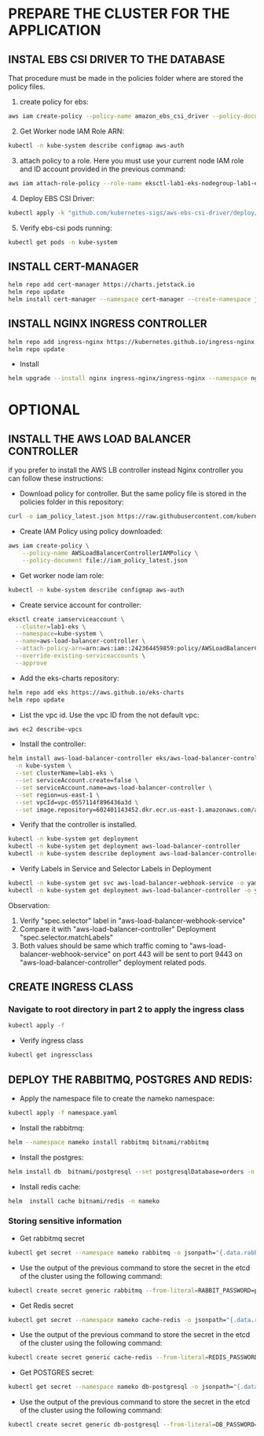 # PREPARE THE CLUSTER FOR THE APPLICATION

## INSTAL EBS CSI DRIVER TO THE DATABASE 
That procedure must be made in the policies folder where are stored the policy files. <br>

1. create policy for ebs: 
```bash
aws iam create-policy --policy-name amazon_ebs_csi_driver --policy-document file://amazon_ebs_csi_driver.json
``` 

2. Get Worker node IAM Role ARN: <br>
```bash
kubectl -n kube-system describe configmap aws-auth
```

3. attach policy to a role. Here you must use your current node IAM role and ID account provided in the previous command: <br>
```bash
aws iam attach-role-policy --role-name eksctl-lab1-eks-nodegroup-lab1-ek-NodeInstanceRole-JFJFV2Y81725 --policy-arn arn:aws:iam::242364459859:policy/amazon_ebs_csi_driver
```

4. Deploy EBS CSI Driver:
```bash
kubectl apply -k "github.com/kubernetes-sigs/aws-ebs-csi-driver/deploy/kubernetes/overlays/stable/?ref=master"
```

5. Verify ebs-csi pods running: <br>
```bash
kubectl get pods -n kube-system
```

## INSTALL CERT-MANAGER <br>
```bash
helm repo add cert-manager https://charts.jetstack.io
helm repo update
helm install cert-manager --namespace cert-manager --create-namespace jetstack/cert-manager --set installCRDs=true --set extraArgs={--enable-certificate-owner-ref=true}
```

## INSTALL NGINX INGRESS CONTROLLER <br>
```bash
helm repo add ingress-nginx https://kubernetes.github.io/ingress-nginx
helm repo update
```
- Install
```bash
helm upgrade --install nginx ingress-nginx/ingress-nginx --namespace nginx --create-namespace --set controller.ingressClassResource.default=true
```

# OPTIONAL 
## INSTALL THE AWS LOAD BALANCER CONTROLLER
if you prefer to install the AWS LB controller instead Nginx controller you can follow these instructions:

- Download policy for controller. But the same policy file is stored in the policies folder in this repository: <br>
```bash
curl -o iam_policy_latest.json https://raw.githubusercontent.com/kubernetes-sigs/aws-load-balancer-controller/main/docs/install/iam_policy.json
```
- Create IAM Policy using policy downloaded: <br>
```bash
aws iam create-policy \
    --policy-name AWSLoadBalancerControllerIAMPolicy \
    --policy-document file://iam_policy_latest.json
```
- Get worker node iam role: <br>
```bash
kubectl -n kube-system describe configmap aws-auth
```
- Create service account for controller:
```bash
eksctl create iamserviceaccount \
  --cluster=lab1-eks \
  --namespace=kube-system \
  --name=aws-load-balancer-controller \
  --attach-policy-arn=arn:aws:iam::242364459859:policy/AWSLoadBalancerControllerIAMPolicy \
  --override-existing-serviceaccounts \
  --approve
```
- Add the eks-charts repository: <br>
```bash
helm repo add eks https://aws.github.io/eks-charts
helm repo update
```
- List the vpc id. Use the vpc ID from the not default vpc: <br>
```bash
aws ec2 describe-vpcs
```
- Install the controller: <br>
```bash
helm install aws-load-balancer-controller eks/aws-load-balancer-controller \
  -n kube-system \
  --set clusterName=lab1-eks \
  --set serviceAccount.create=false \
  --set serviceAccount.name=aws-load-balancer-controller \
  --set region=us-east-1 \
  --set vpcId=vpc-0557114f896436a3d \
  --set image.repository=602401143452.dkr.ecr.us-east-1.amazonaws.com/amazon/aws-load-balancer-controller
```
- Verify that the controller is installed.
```bash
kubectl -n kube-system get deployment 
kubectl -n kube-system get deployment aws-load-balancer-controller
kubectl -n kube-system describe deployment aws-load-balancer-controller
```
- Verify Labels in Service and Selector Labels in Deployment
```bash
kubectl -n kube-system get svc aws-load-balancer-webhook-service -o yaml
kubectl -n kube-system get deployment aws-load-balancer-controller -o yaml
```
Observation:
1. Verify "spec.selector" label in "aws-load-balancer-webhook-service"
2. Compare it with "aws-load-balancer-controller" Deployment "spec.selector.matchLabels"
3. Both values should be same which traffic coming to "aws-load-balancer-webhook-service" on port 443 will be sent to port 9443 on "aws-load-balancer-controller" deployment related pods.

## CREATE INGRESS CLASS
### Navigate to root directory in part 2 to apply the ingress class
```bash
kubectl apply -f
```
- Verify ingress class
```bash
kubectl get ingressclass
```

## DEPLOY THE RABBITMQ, POSTGRES AND REDIS:

- Apply the namespace file to create the nameko namespace: <br>
```bash
kubectl apply -f namespace.yaml
```
- Install the rabbitmq: <br>
```bash
helm --namespace nameko install rabbitmq bitnami/rabbitmq
```
- Install the postgres: <br>
```bash
helm install db  bitnami/postgresql --set postgresqlDatabase=orders -n nameko
``` 
- Install redis cache: <br>
```bash
helm  install cache bitnami/redis -n nameko
``` 
### Storing sensitive information
- Get rabbitmq secret
```bash
kubectl get secret --namespace nameko rabbitmq -o jsonpath="{.data.rabbitmq-password}" | base64 -d
```
- Use the output of the previous command to store the secret in the etcd of the cluster using the following command: <br>
```bash
kubectl create secret generic rabbitmq --from-literal=RABBIT_PASSWORD=password_from_command
```
- Get Redis secret <br>
```bash
kubectl get secret --namespace nameko cache-redis -o jsonpath="{.data.redis-password}" | base64 -d
```
- Use the output of the previous command to store the secret in the etcd of the cluster using the following command:
```bash
kubectl create secret generic cache-redis --from-literal=REDIS_PASSWORD=password_from_command
```
- Get POSTGRES secret: <br>
```bash
kubectl get secret --namespace nameko db-postgresql -o jsonpath="{.data.postgres-password}" | base64 -d
``` 
- Use the output of the previous command to store the secret in the etcd of the cluster using the following command:
```bash
kubectl create secret generic db-postgresql --from-literal=DB_PASSWORD=password_from_command
```
